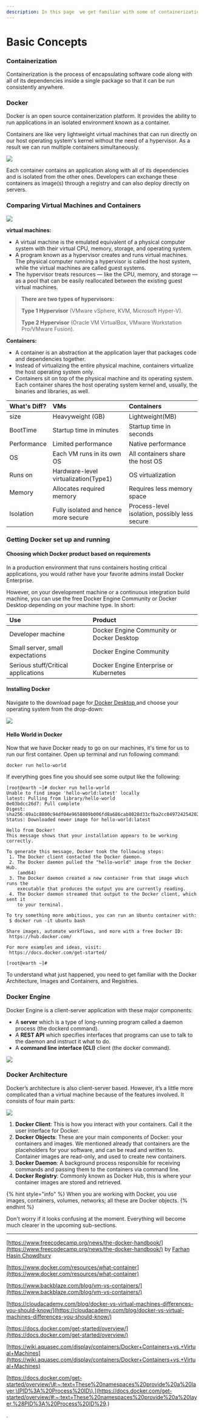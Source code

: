 ```yaml
---
description: In this page  we get familiar with some of containerization core concepts
---
```


# Basic Concepts

### Containerization

Containerization is the process of encapsulating software code along with all of its dependencies inside a single package so that it can be run consistently anywhere.

### Docker

Docker is an open source containerization platform. It provides the ability to run applications in an isolated environment known as a container.

Containers are like very lightweight virtual machines that can run directly on our host operating system's kernel without the need of a hypervisor. As a result we can run multiple containers simultaneously.

![](.gitbook/assets/container-what-is-container.jpg)

Each container contains an application along with all of its dependencies and is isolated from the other ones. Developers can exchange these containers as image\(s\) through a registry and can also deploy directly on servers.

### Comparing Virtual Machines and Containers

![](.gitbook/assets/container-vm-container.jpg)

**virtual machines:**

* A virtual machine is the emulated equivalent of a physical computer system with their virtual CPU, memory, storage, and operating system.
* A program known as a hypervisor creates and runs virtual machines. The physical computer running a hypervisor is called the host system, while the virtual machines are called guest systems.
* The hypervisor treats resources — like the CPU, memory, and storage — as a pool that can be easily reallocated between the existing guest virtual machines.

> **There are two types of hypervisors:**
>
> **Type 1 Hypervisor** \(VMware vSphere, KVM, Microsoft Hyper-V\). 
>
> **Type 2 Hypervisor** \(Oracle VM VirtualBox, VMware Workstation Pro/VMware Fusion\).

**Containers:**

* A container is an abstraction at the application layer that packages code and dependencies together. 
* Instead of virtualizing the entire physical machine, containers virtualize the host operating system only.
* Containers sit on top of the physical machine and its operating system. Each container shares the host operating system kernel and, usually, the binaries and libraries, as well.

| What's Diff? | VMs | Containers |
| :--- | :--- | :--- |
| size | Heavyweight \(GB\) | Lightweight\(MB\) |
| BootTime | Startup time in minutes | Startup time in seconds |
| Performance | Limited performance | Native performance |
| OS | Each VM runs in its own OS | All containers share the host OS |
| Runs on | Hardware-level virtualization\(Type1\) | OS virtualization |
| Memory | Allocates required memory | Requires less memory space |
| Isolation | Fully isolated and hence more secure | Process-level isolation, possibly less secure |

### Getting Docker set up and running

#### Choosing which Docker product based on requirements

In a production environment that runs containers hosting critical applications, you would rather have your favorite admins install Docker Enterprise.

However, on your development machine or a continuous integration build machine, you can use the free Docker Engine Community or Docker Desktop depending on your machine type. In short:

| Use | Product |
| :--- | :--- |
| Developer machine | Docker Engine Community or Docker Desktop |
| Small server, small expectations | Docker Engine Community |
| Serious stuff/Critical applications | Docker Engine Enterprise or Kubernetes |

#### Installing Docker

Navigate to the download page for[ Docker Desktop ](https://www.docker.com/products/docker-desktop)and choose your operating system from the drop-down:

![](.gitbook/assets/container-docker-installation.jpg)

#### 

#### Hello World in Docker

Now that we have Docker ready to go on our machines, it's time for us to run our first container. Open up terminal and run following command:

```text
docker run hello-world
```

If everything goes fine you should see some output like the following:

```text
[root@earth ~]# docker run hello-world
Unable to find image 'hello-world:latest' locally
latest: Pulling from library/hello-world
0e03bdcc26d7: Pull complete 
Digest: sha256:49a1c8800c94df04e9658809b006fd8a686cab8028d33cfba2cc049724254202
Status: Downloaded newer image for hello-world:latest

Hello from Docker!
This message shows that your installation appears to be working correctly.

To generate this message, Docker took the following steps:
 1. The Docker client contacted the Docker daemon.
 2. The Docker daemon pulled the "hello-world" image from the Docker Hub.
    (amd64)
 3. The Docker daemon created a new container from that image which runs the
    executable that produces the output you are currently reading.
 4. The Docker daemon streamed that output to the Docker client, which sent it
    to your terminal.

To try something more ambitious, you can run an Ubuntu container with:
 $ docker run -it ubuntu bash

Share images, automate workflows, and more with a free Docker ID:
 https://hub.docker.com/

For more examples and ideas, visit:
 https://docs.docker.com/get-started/

[root@earth ~]# 
```

To understand what just happened, you need to get familiar with the Docker Architecture, Images and Containers, and Registries.

### Docker Engine

Docker Engine is a client-server application with these major components:

* A **server** which is a type of long-running program called a daemon process \(the dockerd command\).
* A **REST API** which specifies interfaces that programs can use to talk to the daemon and instruct it what to do.
* A **command line interface \(CLI\)** client \(the docker command\).

![](.gitbook/assets/container-docker-engine.jpg)

### Docker Architecture

Docker’s architecture is also client-server based. However, it’s a little more complicated than a virtual machine because of the features involved. It consists of four main parts:

![](.gitbook/assets/container-docker-arch.jpg)

1. **Docker Client**: This is how you interact with your containers. Call it the user interface for Docker.
2. **Docker Objects**: These are your main components of Docker: your containers and images. We mentioned already that containers are the placeholders for your software, and can be read and written to. Container images are read-only, and used to create new containers.
3. **Docker Daemon**: A background process responsible for receiving commands and passing them to the containers via command line.
4. **Docker Registry**: Commonly known as Docker Hub, this is where your container images are stored and retrieved.

{% hint style="info" %}
When you are working with Docker, you use images, containers, volumes, networks; all these are Docker objects.
{% endhint %}

Don't worry if it looks confusing at the moment. Everything will become much clearer in the upcoming sub-sections.

------------------------------------------------------------------------------------

[https://www.freecodecamp.org/news/the-docker-handbook/](https://www.freecodecamp.org/news/the-docker-handbook/) by [Farhan Hasin Chowdhury](https://www.freecodecamp.org/news/author/farhanhasin/)

[https://www.docker.com/resources/what-container](https://www.docker.com/resources/what-container)

[https://www.backblaze.com/blog/vm-vs-containers/](https://www.backblaze.com/blog/vm-vs-containers/)

[https://cloudacademy.com/blog/docker-vs-virtual-machines-differences-you-should-know/](https://cloudacademy.com/blog/docker-vs-virtual-machines-differences-you-should-know/)

[https://docs.docker.com/get-started/overview/](https://docs.docker.com/get-started/overview/)

[https://wiki.aquasec.com/display/containers/Docker+Containers+vs.+Virtual+Machines](https://wiki.aquasec.com/display/containers/Docker+Containers+vs.+Virtual+Machines)

[https://docs.docker.com/get-started/overview/\#:~:text=These%20namespaces%20provide%20a%20layer,\(PID%3A%20Process%20ID\).](https://docs.docker.com/get-started/overview/#:~:text=These%20namespaces%20provide%20a%20layer,%28PID%3A%20Process%20ID%29.)

.



